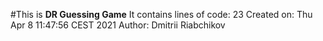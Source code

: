 #This is **DR Guessing Game**
It contains lines of code:
23
Created on:
Thu Apr  8 11:47:56 CEST 2021
Author: Dmitrii Riabchikov